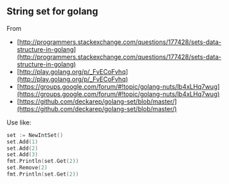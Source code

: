 ## String set for golang

From

* [http://programmers.stackexchange.com/questions/177428/sets-data-structure-in-golang](http://programmers.stackexchange.com/questions/177428/sets-data-structure-in-golang)
* [http://play.golang.org/p/_FvECoFvhq](http://play.golang.org/p/_FvECoFvhq)
* [https://groups.google.com/forum/#!topic/golang-nuts/lb4xLHq7wug](https://groups.google.com/forum/#!topic/golang-nuts/lb4xLHq7wug)
* [https://github.com/deckarep/golang-set/blob/master/](https://github.com/deckarep/golang-set/blob/master/)

Use like:

````go
set := NewIntSet()
set.Add(1)
set.Add(2)
set.Add(3)
fmt.Println(set.Get(2))
set.Remove(2)
fmt.Println(set.Get(2))
````
